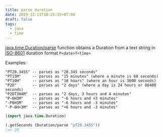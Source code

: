 ```yaml
---
title: parse duration
date: 2019-12-11T10:25:15+07:00
draft: false
tags:
  - java
  - time
---
```


[java.time.Duration/parse](https://docs.oracle.com/javase/8/docs/api/java/time/Duration.html#parse-java.lang.CharSequence-) function obtains a Duration from a text string in [ISO-8601](https://en.wikipedia.org/wiki/ISO_8601#Durations) duration format `P<date>T<time>`

Examples:

    "PT20.345S" -- parses as "20.345 seconds"
    "PT15M"     -- parses as "15 minutes" (where a minute is 60 seconds)
    "PT10H"     -- parses as "10 hours" (where an hour is 3600 seconds)
    "P2D"       -- parses as "2 days" (where a day is 24 hours or 86400 seconds)
    "P2DT3H4M"  -- parses as "2 days, 3 hours and 4 minutes"
    "P-6H3M"    -- parses as "-6 hours and +3 minutes"
    "-P6H3M"    -- parses as "-6 hours and -3 minutes"
    "-P-6H+3M"  -- parses as "+6 hours and -3 minutes"
 
```clj
(import java.time.Duration)

(.getSeconds (Duration/parse "pT20.345S"))
;=> 20
``` 
